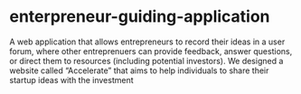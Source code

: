 # enterpreneur-guiding-application
A web application that allows entrepreneurs to record their ideas in a user forum, where other entreprenuers can provide feedback, answer questions, or direct them to resources (including potential investors). We designed a website called “Accelerate” that aims to help individuals to share their startup ideas with the investment
